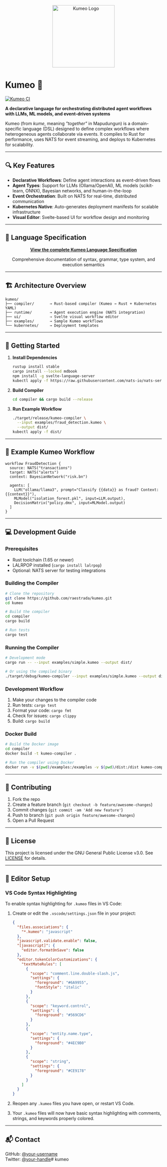 <div align="center">
  <a href="https://raestrada.github.io/kumeo/">
    <img src="./branding/logo.png" alt="Kumeo Logo" width="200">
  </a>
</div>

# Kumeo 🚀  

[![Kumeo CI](https://github.com/raestrada/kumeo/actions/workflows/ci.yml/badge.svg)](https://github.com/raestrada/kumeo/actions/workflows/ci.yml)

**A declarative language for orchestrating distributed agent workflows with LLMs, ML models, and event-driven systems**  

Kumeo (from *kume*, meaning *"together"* in Mapudungun) is a domain-specific language (DSL) designed to define complex workflows where heterogeneous agents collaborate via events. It compiles to Rust for performance, uses NATS for event streaming, and deploys to Kubernetes for scalability.  

---

## 🔍 Key Features  
- **Declarative Workflows**: Define agent interactions as event-driven flows  
- **Agent Types**: Support for LLMs (Ollama/OpenAI), ML models (scikit-learn, ONNX), Bayesian networks, and human-in-the-loop  
- **Event Orchestration**: Built on NATS for real-time, distributed communication  
- **Kubernetes Native**: Auto-generates deployment manifests for scalable infrastructure  
- **Visual Editor**: Svelte-based UI for workflow design and monitoring  

---

## 📝 Language Specification

<div align="center">

**[View the complete Kumeo Language Specification](https://github.com/raestrada/kumeo/blob/main/compiler/spec/language_specification.md)**

Comprehensive documentation of syntax, grammar, type system, and execution semantics

</div>

---

## 🏗️ Architecture Overview  
```
kumeo/
├── compiler/       → Rust-based compiler (Kumeo → Rust + Kubernetes YAML)  
├── runtime/        → Agent execution engine (NATS integration)  
├── ui/             → Svelte visual workflow editor  
├── examples/       → Sample Kumeo workflows  
└── kubernetes/     → Deployment templates  
```

---

## 🚀 Getting Started  
1. **Install Dependencies**  
   ```bash
   rustup install stable
   cargo install --locked mdbook
   npm install -g svelte-language-server
   kubectl apply -f https://raw.githubusercontent.com/nats-io/nats-server/main/k8s/nats-standalone.yaml
   ```

2. **Build Compiler**  
   ```bash
   cd compiler && cargo build --release
   ```

3. **Run Example Workflow**  
   ```bash
   ./target/release/kumeo-compiler \
     --input examples/fraud_detection.kumeo \
     --output dist/
   kubectl apply -f dist/
   ```

---

## 📄 Example Kumeo Workflow  
```kumeo
workflow FraudDetection {
  source: NATS("transactions")
  target: NATS("alerts")
  context: BayesianNetwork("risk.bn")

  agents: [
    LLM("ollama/llama3", prompt="Classify {{data}} as fraud? Context: {{context}}"),
    MLModel("isolation_forest.pkl", input=LLM.output),
    DecisionMatrix("policy.dmx", input=MLModel.output)
  ]
}
```

---

## 💻 Development Guide

### Prerequisites

- Rust toolchain (1.65 or newer)
- LALRPOP installed (`cargo install lalrpop`)
- Optional: NATS server for testing integrations

### Building the Compiler

```bash
# Clone the repository
git clone https://github.com/raestrada/kumeo.git
cd kumeo

# Build the compiler
cd compiler
cargo build

# Run tests
cargo test
```

### Running the Compiler

```bash
# Development mode
cargo run -- --input examples/simple.kumeo --output dist/

# Or using the compiled binary
./target/debug/kumeo-compiler --input examples/simple.kumeo --output dist/
```

### Development Workflow

1. Make your changes to the compiler code
2. Run tests: `cargo test`
3. Format your code: `cargo fmt`
4. Check for issues: `cargo clippy`
5. Build: `cargo build`

### Docker Build

```bash
# Build the Docker image
cd compiler
docker build -t kumeo-compiler .

# Run the compiler using Docker
docker run -v $(pwd)/examples:/examples -v $(pwd)/dist:/dist kumeo-compiler --input /examples/simple.kumeo --output /dist/
```

---

## 🤝 Contributing  
1. Fork the repo  
2. Create a feature branch (`git checkout -b feature/awesome-changes`)  
3. Commit changes (`git commit -am 'Add new feature'`)  
4. Push to branch (`git push origin feature/awesome-changes`)  
5. Open a Pull Request  

---

## 📄 License  
This project is licensed under the GNU General Public License v3.0. See [LICENSE](LICENSE) for details.  

---

## 🎨 Editor Setup

### VS Code Syntax Highlighting

To enable syntax highlighting for `.kumeo` files in VS Code:

1. Create or edit the `.vscode/settings.json` file in your project:
   ```json
   {
     "files.associations": {
       "*.kumeo": "javascript"
     },
     "javascript.validate.enable": false,
     "[javascript]": {
       "editor.formatOnSave": false
     },
     "editor.tokenColorCustomizations": {
       "textMateRules": [
         {
           "scope": "comment.line.double-slash.js",
           "settings": {
             "foreground": "#6A9955",
             "fontStyle": "italic"
           }
         },
         {
           "scope": "keyword.control",
           "settings": {
             "foreground": "#569CD6"
           }
         },
         {
           "scope": "entity.name.type",
           "settings": {
             "foreground": "#4EC9B0"
           }
         },
         {
           "scope": "string",
           "settings": {
             "foreground": "#CE9178"
           }
         }
       ]
     }
   }
   ```

2. Reopen any `.kumeo` files you have open, or restart VS Code.

3. Your `.kumeo` files will now have basic syntax highlighting with comments, strings, and keywords properly colored.

---

## 📬 Contact  
GitHub: [@your-username](https://github.com/your-username)  
Twitter: [@your-handle](https://twitter.com/your-handle)# kumeo

